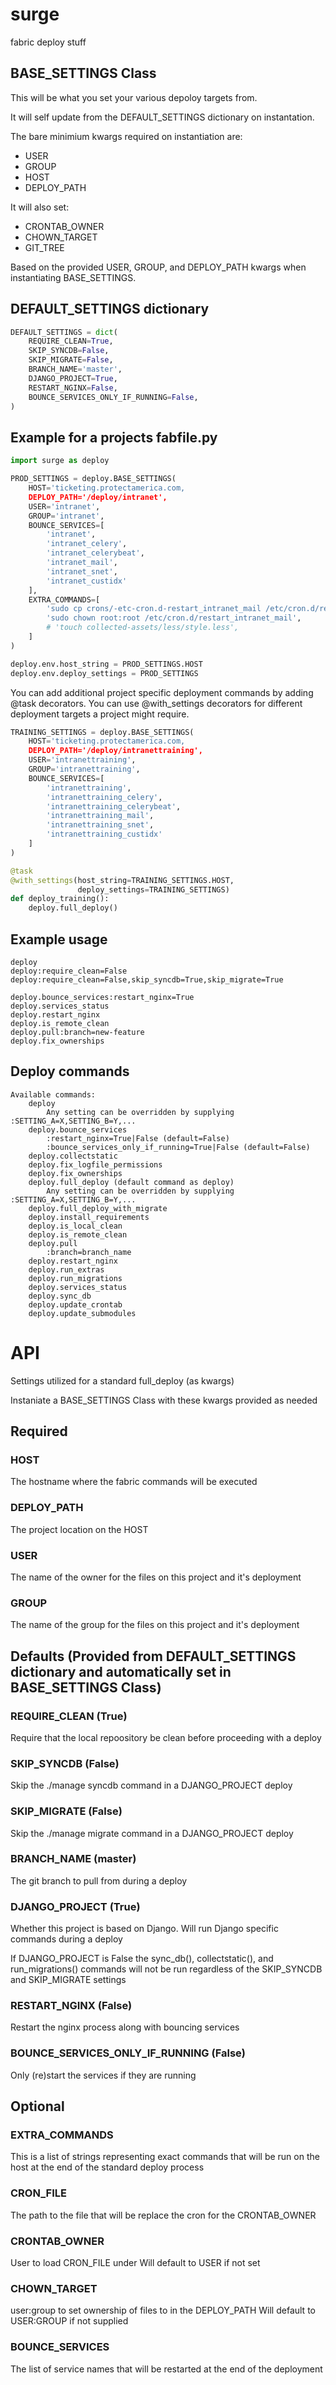 # surge
fabric deploy stuff

## BASE_SETTINGS Class
This will be what you set your various depoloy targets from.

It will self update from the DEFAULT_SETTINGS dictionary on instantation.

The bare minimium kwargs required on instantiation are:

* USER
* GROUP
* HOST
* DEPLOY_PATH

It will also set:

* CRONTAB_OWNER
* CHOWN_TARGET
* GIT_TREE

Based on the provided USER, GROUP, and DEPLOY\_PATH kwargs when instantiating BASE\_SETTINGS.

## DEFAULT_SETTINGS dictionary
``` Python
DEFAULT_SETTINGS = dict(
    REQUIRE_CLEAN=True,
    SKIP_SYNCDB=False,
    SKIP_MIGRATE=False,
    BRANCH_NAME='master',
    DJANGO_PROJECT=True,
    RESTART_NGINX=False,
    BOUNCE_SERVICES_ONLY_IF_RUNNING=False,
)
```

## Example for a projects fabfile.py
``` Python
import surge as deploy

PROD_SETTINGS = deploy.BASE_SETTINGS(
    HOST='ticketing.protectamerica.com,
    DEPLOY_PATH='/deploy/intranet',
    USER='intranet',
    GROUP='intranet',
    BOUNCE_SERVICES=[
        'intranet',
        'intranet_celery',
        'intranet_celerybeat',
        'intranet_mail',
        'intranet_snet',
        'intranet_custidx'
    ],
    EXTRA_COMMANDS=[
        'sudo cp crons/-etc-cron.d-restart_intranet_mail /etc/cron.d/restart_intranet_mail',
        'sudo chown root:root /etc/cron.d/restart_intranet_mail',
        # 'touch collected-assets/less/style.less',
    ]
)

deploy.env.host_string = PROD_SETTINGS.HOST
deploy.env.deploy_settings = PROD_SETTINGS

```
You can add additional project specific deployment commands by adding @task decorators.
You can use @with_settings decorators for different deployment targets a project might require.

``` Python
TRAINING_SETTINGS = deploy.BASE_SETTINGS(
    HOST='ticketing.protectamerica.com,
    DEPLOY_PATH='/deploy/intranettraining',
    USER='intranettraining',
    GROUP='intranettraining',
    BOUNCE_SERVICES=[
        'intranettraining',
        'intranettraining_celery',
        'intranettraining_celerybeat',
        'intranettraining_mail',
        'intranettraining_snet',
        'intranettraining_custidx'
    ]
)

@task
@with_settings(host_string=TRAINING_SETTINGS.HOST,
               deploy_settings=TRAINING_SETTINGS)
def deploy_training():
    deploy.full_deploy()

```

## Example usage
```
deploy
deploy:require_clean=False
deploy:require_clean=False,skip_syncdb=True,skip_migrate=True

deploy.bounce_services:restart_nginx=True
deploy.services_status
deploy.restart_nginx
deploy.is_remote_clean
deploy.pull:branch=new-feature
deploy.fix_ownerships
```

## Deploy commands
```
Available commands:
    deploy
        Any setting can be overridden by supplying :SETTING_A=X,SETTING_B=Y,...
    deploy.bounce_services
        :restart_nginx=True|False (default=False)
        :bounce_services_only_if_running=True|False (default=False)
    deploy.collectstatic
    deploy.fix_logfile_permissions
    deploy.fix_ownerships
    deploy.full_deploy (default command as deploy)
        Any setting can be overridden by supplying :SETTING_A=X,SETTING_B=Y,...
    deploy.full_deploy_with_migrate
    deploy.install_requirements
    deploy.is_local_clean
    deploy.is_remote_clean
    deploy.pull
        :branch=branch_name
    deploy.restart_nginx
    deploy.run_extras
    deploy.run_migrations
    deploy.services_status
    deploy.sync_db
    deploy.update_crontab
    deploy.update_submodules
```

# API
Settings utilized for a standard full_deploy (as kwargs)

Instaniate a BASE_SETTINGS Class with these kwargs provided as needed


## Required

### HOST
The hostname where the fabric commands will be executed

### DEPLOY_PATH
The project location on the HOST

### USER
The name of the owner for the files on this project and it's deployment

### GROUP
The name of the group for the files on this project and it's deployment


## Defaults (Provided from DEFAULT\_SETTINGS dictionary and automatically set in BASE\_SETTINGS Class)
### REQUIRE_CLEAN (True)
Require that the local repoository be clean before proceeding with a deploy

### SKIP_SYNCDB (False)
Skip the ./manage syncdb command in a DJANGO_PROJECT deploy

### SKIP_MIGRATE (False)
Skip the ./manage migrate command in a DJANGO_PROJECT deploy

### BRANCH_NAME (master)
The git branch to pull from during a deploy

### DJANGO_PROJECT (True)
Whether this project is based on Django. Will run Django specific commands during a deploy

If DJANGO_PROJECT is False the sync_db(), collectstatic(), and run_migrations() commands will not be run regardless of the SKIP_SYNCDB and SKIP_MIGRATE settings

### RESTART_NGINX (False)
Restart the nginx process along with bouncing services

### BOUNCE_SERVICES_ONLY_IF_RUNNING (False)
Only (re)start the services if they are running


## Optional
### EXTRA_COMMANDS
This is a list of strings representing exact commands that will be run on the host
at the end of the standard deploy process

### CRON_FILE
The path to the file that will be replace the cron for the CRONTAB_OWNER

### CRONTAB_OWNER
User to load CRON_FILE under
Will default to USER if not set

### CHOWN_TARGET
user:group to set ownership of files to in the DEPLOY_PATH
Will default to USER:GROUP if not supplied

### BOUNCE_SERVICES
The list of service names that will be restarted at the end of the deployment
